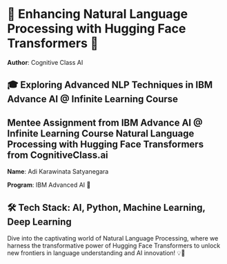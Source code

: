 # 🤖 Enhancing Natural Language Processing with Hugging Face Transformers 🚀

**Author**: Cognitive Class AI

## 🎓 Exploring Advanced NLP Techniques in IBM Advance AI @ Infinite Learning Course

## Mentee Assignment from IBM Advance AI @ Infinite Learning Course Natural Language Processing with Hugging Face Transformers from CognitiveClass.ai

**Name**: Adi Karawinata Satyanegara

**Program**: IBM Advanced AI 🌟

## 🛠️ Tech Stack: AI, Python, Machine Learning, Deep Learning

Dive into the captivating world of Natural Language Processing, where we harness the transformative power of Hugging Face Transformers to unlock new frontiers in language understanding and AI innovation! 💡🚀
